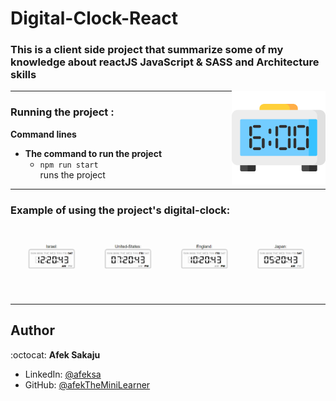 # Digital-Clock-React

### This is a client side project that summarize some of my knowledge about **reactJS** **JavaScript** & **SASS** and **Architecture skills** <br />

<img src="./readme-resources/clock.png" width=150px height=150px align="right">

---

### **Running the project :**

**Command lines**

- **The command to run the project**
  - `npm run start`<br /> runs the project

---

### **Example of using the project's digital-clock:**

![Example-GIF](./readme-resources/clock-gif.gif)

---

## Author

:octocat: **Afek Sakaju**

- LinkedIn: [@afeksa](https://www.linkedin.com/in/afeksa/)
- GitHub: [@afekTheMiniLearner](https://github.com/afekTheMiniLearner)
